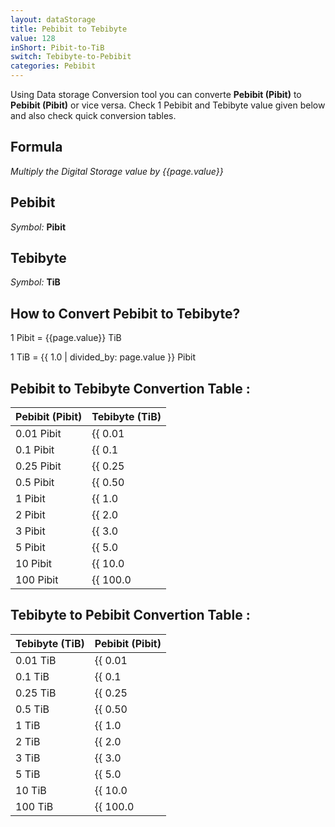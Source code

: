 ```yaml
---
layout: dataStorage
title: Pebibit to Tebibyte
value: 128
inShort: Pibit-to-TiB
switch: Tebibyte-to-Pebibit
categories: Pebibit
---
```


Using Data storage Conversion tool you can converte **Pebibit (Pibit)** to **Pebibit (Pibit)** or vice versa. Check 1 Pebibit and Tebibyte value given below and also check quick conversion tables.

## Formula
*Multiply the Digital Storage value by {{page.value}}*

## Pebibit
*Symbol:* **Pibit**

## Tebibyte
*Symbol:* **TiB**

## How to Convert Pebibit to Tebibyte?

1 Pibit = {{page.value}} TiB

1 TiB = {{ 1.0 | divided_by: page.value }} Pibit


## Pebibit to Tebibyte Convertion Table :

| Pebibit (Pibit) | Tebibyte (TiB) |
| ---- | ---- |
| 0.01 Pibit | {{ 0.01 | times: page.value }} TiB |
| 0.1 Pibit | {{ 0.1 | times: page.value }} TiB |
| 0.25 Pibit | {{ 0.25 | times: page.value }} TiB |
| 0.5 Pibit | {{ 0.50 | times: page.value }} TiB |
| 1 Pibit | {{ 1.0 | times: page.value }} TiB |
| 2 Pibit | {{ 2.0 | times: page.value }} TiB |
| 3 Pibit | {{ 3.0 | times: page.value }} TiB |
| 5 Pibit | {{ 5.0 | times: page.value }} TiB |
| 10 Pibit | {{ 10.0 | times: page.value }} TiB |
| 100 Pibit | {{ 100.0 | times: page.value }} TiB |

## Tebibyte to Pebibit Convertion Table :

| Tebibyte (TiB) | Pebibit (Pibit) |
| ---- | ---- |
| 0.01 TiB | {{ 0.01 | divided_by: page.value }} Pibit |
| 0.1 TiB | {{ 0.1 | divided_by: page.value }} Pibit |
| 0.25 TiB | {{ 0.25 | divided_by: page.value }} Pibit |
| 0.5 TiB | {{ 0.50 | divided_by: page.value }} Pibit |
| 1 TiB | {{ 1.0 | divided_by: page.value }} Pibit |
| 2 TiB | {{ 2.0 | divided_by: page.value }} Pibit |
| 3 TiB | {{ 3.0 | divided_by: page.value }} Pibit |
| 5 TiB | {{ 5.0 | divided_by: page.value }} Pibit |
| 10 TiB | {{ 10.0 | divided_by: page.value }} Pibit |
| 100 TiB | {{ 100.0 | divided_by: page.value }} Pibit |


<script>
document.getElementById('selectInput')[19].selected = true
document.getElementById('selectOutput')[17].selected = true
</script>
